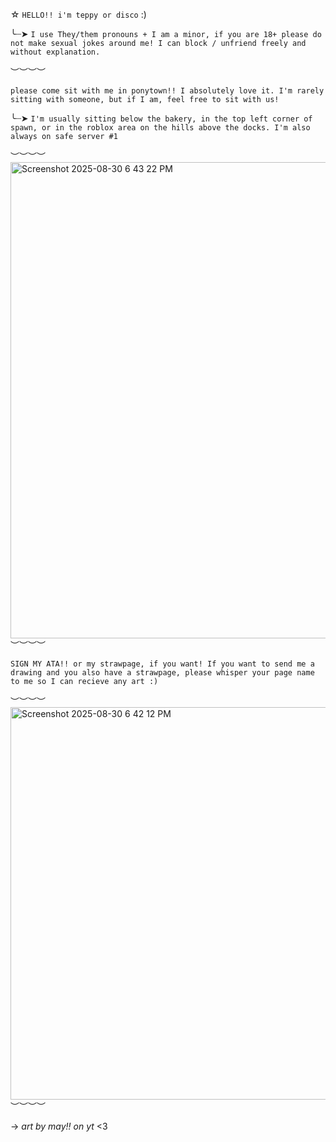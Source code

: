 
☆ `HELLO!! i'm teppy or disco` :)

╰┈➤ `I use They/them pronouns + I am a minor, if you are 18+ please do not make sexual jokes around me! I can block / unfriend freely and without explanation.`

︶︶︶︶

`please come sit with me in ponytown!! I absolutely love it. I'm rarely sitting with someone, but if I am, feel free to sit with us!`

╰┈➤ `I'm usually sitting below the bakery, in the top left corner of spawn, or in the roblox area on the hills above the docks. I'm also always on safe server #1`

︶︶︶︶
<img width="1351" height="762" alt="Screenshot 2025-08-30 6 43 22 PM" src="https://github.com/user-attachments/assets/3ae4a781-21a4-4a03-a71a-5a25bb07ecfa" />
︶︶︶︶

`SIGN MY ATA!! or my strawpage, if you want! If you want to send me a drawing and you also have a strawpage, please whisper your page name to me so I can recieve any art :)`

︶︶︶︶
<img width="994" height="628" alt="Screenshot 2025-08-30 6 42 12 PM" src="https://github.com/user-attachments/assets/246c1532-85d6-4bc4-8476-e9f6ac2958c2" />
︶︶︶︶

-> *art by may!! on yt* <3
